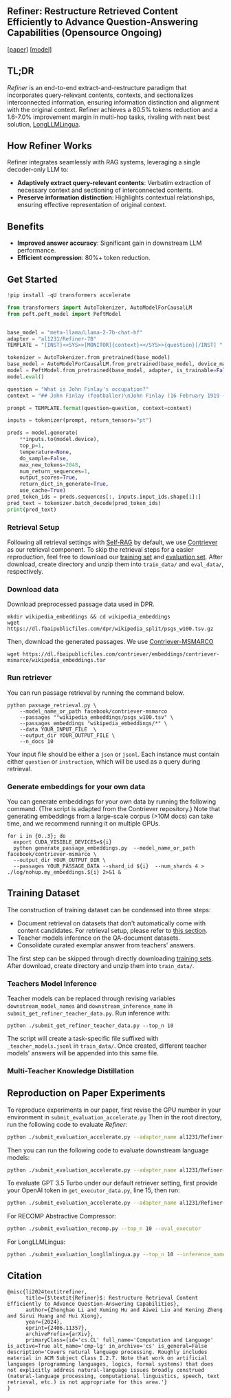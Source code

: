 ## Refiner: Restructure Retrieved Content Efficiently to Advance Question-Answering Capabilities (Opensource Ongoing)

[[paper]](https://arxiv.org/abs/2406.11357) [[model]](https://huggingface.co/al1231/Refiner-7B)

## TL;DR
_Refiner_ is an end-to-end extract-and-restructure paradigm that incorporates query-relevant contents, contexts, and sectionalizes interconnected information, ensuring information distinction and alignment with the original context. Refiner achieves a 80.5% tokens reduction and a 1.6-7.0% improvement margin in multi-hop tasks, rivaling with next best solution, [LongLLMLingua](https://arxiv.org/abs/2310.06839).

## How Refiner Works
Refiner integrates seamlessly with RAG systems, leveraging a single decoder-only LLM to:

* **Adaptively extract query-relevant contents**: Verbatim extraction of necessary context and sectioning of interconnected contents.
* **Preserve information distinction**: Highlights contextual relationships, ensuring effective representation of original context.

## Benefits
* **Improved answer accuracy**: Significant gain in downstream LLM performance.
* **Efficient compression**: 80%+ token reduction.


## Get Started

<!-- Address questions around how the model is intended to be used, including the foreseeable users of the model and those affected by the model. -->
```python
!pip install -qU transformers accelerate

from transformers import AutoTokenizer, AutoModelForCausalLM
from peft.peft_model import PeftModel


base_model = "meta-llama/Llama-2-7b-chat-hf"
adapter = "al1231/Refiner-7B"
TEMPLATE = "[INST]<<SYS>>[MONITOR]{context}<</SYS>>{question}[/INST] "

tokenizer = AutoTokenizer.from_pretrained(base_model)
base_model = AutoModelForCausalLM.from_pretrained(base_model, device_map="auto")
model = PeftModel.from_pretrained(base_model, adapter, is_trainable=False)
model.eval()

question = "What is John Finlay's occupation?"
context = "## John Finlay (footballer)\nJohn Finlay (16 February 1919 – 5 March 1985) was an English professional footballer who played as an inside forward for Sunderland. John Finlay made his debut on the 11th of September 1946 as a substitute for Sunderland AFC on their 4th match of the season in Division 1 against Charlton Athletic. 27,425 attended the match witnessing John's Debut. The Match which started at 6:00pm at Charlton Athletic's stadium “The Valley” was refereed by W.H.E Evans\n---\n## Andrew Finlay\nAndrew Finlay (born 10 February 1901; date of death unknown) was a Scottish footballer who played as a forward for Port Vale, Airdrieonians, Manchester City, Crewe Alexandra, Third Lanark, Dundee United and Hibernian in the 1920s....Source:\n---\n## John Finlay (poet)\nJohn Finlay (1782–1810) was a Scottish poet. Finlay was born in Glasgow in December 1782. He was educated in one of the academies at Glasgow, and at the age of fourteen entered the university, where he had as a classmate John Wilson (alias 'Christopher North'), who states that he was distinguished \"above most of his contemporaries\". The prospect of obtaining a situation in one of the public offices led him to visit London in 1807, and while there he contributed to the magazines some articles on antiquarian subjects. Not finding suitable employment he returned to Glasgow in 1808. He began to collect materials for a continuation of Warton's History of Poetry, but in 1810 he left Glasgow to visit Professor Wilson at Ellerlay, Westmoreland; on the way he fell ill at Moffat, and died there on 8 December.\n---\n## John Finlay (Canadian politician)\nJohn Finlay (April 22, 1837 &ndash; November 13, 1910) was a Canadian politician. Born in Dummer Township, Peterborough County, Upper Canada, Finlay was educated in the Public Schools of Dummer. A manufacturer, Finlay was Councillor and Reeve of the Village of Norwood and County Councillor. He was elected to the House of Commons of Canada for the electoral district of Peterborough East in the general elections of 1904. A Liberal, he did not run in the 1908 elections.\n---\n## John Finlay (fur trader)\nJohn Finlay (1774 – December 19, 1833) was a fur trader and explorer with the North West Company. He is best remembered for establishing the first fur trading post in what is now British Columbia, Canada and for his exploration of the Finlay River, one of the two major rivers forming the Peace River. Finlay was born in Montreal, the son of James Finlay, who himself was a significant player in the western Canadian fur trade. Finlay was apprenticed as a clerk in the North West Company in 1789 at the age of 15. He accompanied Alexander Mackenzie on his historic trip across the Rocky Mountains to the Pacific Ocean in 1792-93 becoming, with him, the first European to traverse North America. He was placed...Finlay in 1824, noting that \"he had studied Finlay’s chart.\" Nonetheless, it would appear from the information Black had that Finlay had only made it as far as the Ingenika River, about 130 km north of the Finlay River's confluence with the Peace. Indeed, Black's journal makes clear that the northern branch, far from being less complicated, was all but impassable in many parts, perhaps explaining Finlay's reluctance to travel more than about one-quarter of the river's actual length. Finlay remained in the North West Company's Athabasca Department, becoming a partner of the company in 1799. He retired from the fur trade in 1804 and returned to Montreal. Little is known of his life there, except that he obtained an appointment as deputy commissary-general."

prompt = TEMPLATE.format(question=question, context=context)

inputs = tokenizer(prompt, return_tensors="pt")

preds = model.generate(
    **inputs.to(model.device),
    top_p=1,
    temperature=None,
    do_sample=False,
    max_new_tokens=2048,
    num_return_sequences=1,
    output_scores=True,
    return_dict_in_generate=True,
    use_cache=True)
pred_token_ids = preds.sequences[:, inputs.input_ids.shape[1]:]
pred_text = tokenizer.batch_decode(pred_token_ids)
print(pred_text)
```

### Retrieval Setup
Following all retrieval settings with [Self-RAG](https://github.com/AkariAsai/self-rag) by default, we use [Contriever](https://github.com/facebookresearch/contriever) as our retrieval component.
To skip the retrieval steps for a easier reproduction, feel free to download our [training set](https://drive.google.com/file/d/1WngJN2tHf3Ts8oT4sIXhFYQvWRH7QK77/view?usp=sharing) and [evaluation set](https://drive.google.com/file/d/1UA3Vp_8VH0uCQu_e6UgGuCbK9znniutF/view?usp=sharing). After download, create directory and unzip them into `train_data/` and `eval_data/`, respectively.

### Download data
Download preprocessed passage data used in DPR.
```
mkdir wikipedia_embeddings && cd wikipedia_embeddings
wget https://dl.fbaipublicfiles.com/dpr/wikipedia_split/psgs_w100.tsv.gz
```

Then, download the generated passages. We use [Contriever-MSMARCO](https://huggingface.co/facebook/contriever-msmarco)
```
wget https://dl.fbaipublicfiles.com/contriever/embeddings/contriever-msmarco/wikipedia_embeddings.tar
```

### Run retriever
You can run passage retrieval by running the command below.

```
python passage_retrieval.py \
    --model_name_or_path facebook/contriever-msmarco 
    --passages ""wikipedia_embeddings/psgs_w100.tsv" \
    --passages_embeddings "wikipedia_embeddings/*" \
    --data YOUR_INPUT_FILE  \
    --output_dir YOUR_OUTPUT_FILE \
    --n_docs 10
```
Your input file should be either a `json` or `jsonl`. Each instance must contain either `question` or `instruction`, which will be used as a query during retrieval.

### Generate embeddings for your own data

You can generate embeddings for your own data by running the following command. (The script is adapted from the Contriever repository.) Note that generating embeddings from a large-scale corpus (>10M docs) can take time, and we recommend running it on multiple GPUs.

```
for i in {0..3}; do
  export CUDA_VISIBLE_DEVICES=${i}
  python generate_passage_embeddings.py  --model_name_or_path facebook/contriever-msmarco \
  --output_dir YOUR_OUTPUT_DIR \
  --passages YOUR_PASSAGE_DATA --shard_id ${i}  --num_shards 4 > ./log/nohup.my_embeddings.${i} 2>&1 &
```

## Training Dataset
The construction of training dataset can be condensed into three steps:
* Document retrieval on datasets that don't automatically come with content candidates. For retrieval setup, please refer to [this section](#Retrieval-Setup).
* Teacher models inference on the QA-document datasets.
* Consolidate curated exemplar answer from teachers' answers.

The first step can be skipped through directly downloading [training sets](https://drive.google.com/file/d/1WngJN2tHf3Ts8oT4sIXhFYQvWRH7QK77/view?usp=sharing). After download, create directory and unzip them into `train_data/`.

### Teachers Model Inference
Teacher models can be replaced through revising variables `downstream_model_names` and `downstream_inference_name` in `submit_get_refiner_teacher_data.py`.
Run inference with:
```shell
python ./submit_get_refiner_teacher_data.py --top_n 10
```
The script will create a task-specific file suffixed with `_teacher_models.jsonl` in `train_data/`. Once created, different teacher models' answers will be appended into this same file.

### Multi-Teacher Knowledge Distillation



## Reproduction on Paper Experiments
To reproduce experiments in our paper, first revise the GPU number in your environment in ```submit_evaluation_accelerate.py```
Then in the root directory, run the following code to evaluate _Refiner_:
```sh
python ./submit_evaluation_accelerate.py --adapter_name al1231/Refiner-7B --top_n 10 --eval_refiner
```

Then you can run the following code to evaluate downstream language models:
```sh
python ./submit_evaluation_accelerate.py --adapter_name al1231/Refiner-7B --top_n 10 --eval_downstream
```
To evaluate GPT 3.5 Turbo under our default retriever setting, first provide your OpenAI token in ```get_executor_data.py```, line 15, then run:
```sh
python ./submit_evaluation_accelerate.py --adapter_name al1231/Refiner-7B --use_openai --top_n 10 --eval_baseline
```
For RECOMP Abstractive Compressor:
```sh
python ./submit_evaluation_recomp.py --top_n 10 --eval_executor
```

For LongLLMLingua:
```sh
python ./submit_evaluation_longllmlingua.py --top_n 10 --inference_name longllmlingua --eval_executor --rate 0.5 --dynamic_context_compression_ratio 0.3 --output_dir "../eval_data/longllmlingua/top_10/"
```


## Citation
```cite
@misc{li2024textitrefiner,
      title={$\textit{Refiner}$: Restructure Retrieval Content Efficiently to Advance Question-Answering Capabilities}, 
      author={Zhonghao Li and Xuming Hu and Aiwei Liu and Kening Zheng and Sirui Huang and Hui Xiong},
      year={2024},
      eprint={2406.11357},
      archivePrefix={arXiv},
      primaryClass={id='cs.CL' full_name='Computation and Language' is_active=True alt_name='cmp-lg' in_archive='cs' is_general=False description='Covers natural language processing. Roughly includes material in ACM Subject Class I.2.7. Note that work on artificial languages (programming languages, logics, formal systems) that does not explicitly address natural-language issues broadly construed (natural-language processing, computational linguistics, speech, text retrieval, etc.) is not appropriate for this area.'}
}